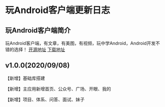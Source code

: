 # 玩Android客户端更新日志
## 玩Android客户端简介
玩Android客户端，有文章，有美图，有视频，玩中学Android，Android开发不错的选择！
[开源地址](https://github.com/fengyongge/WanAndroidClient)
[下载地址](https://www.pgyer.com/lZUG)

v1.0.0(2020/09/08)
-----------------
【新增】基础库搭建

【新增】主应用新增首页、公众号、广场、开眼、我的

【新增】项目、体系、问答、面试、妹子